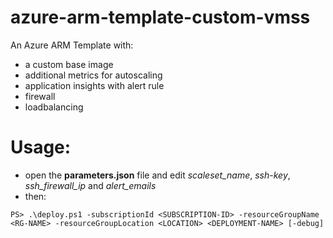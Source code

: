 # azure-arm-template-custom-vmss
An Azure ARM Template with: 
- a custom base image
- additional metrics for autoscaling
- application insights with alert rule
- firewall
- loadbalancing

# Usage:
- open the **parameters.json** file and edit *scaleset_name*, *ssh-key*, *ssh_firewall_ip* and *alert_emails*
- then:
```
PS> .\deploy.ps1 -subscriptionId <SUBSCRIPTION-ID> -resourceGroupName <RG-NAME> -resourceGroupLocation <LOCATION> <DEPLOYMENT-NAME> [-debug]
```